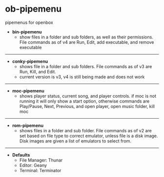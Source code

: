 # ob-pipemenu
pipemenus for openbox

* **bin-pipemenu**
  - show files in a folder and sub folders, as well as their permissions. File commands as of v4 are Run, Edit, add executable, and remove executable
---
* **conky-pipemenu**
  - shows file in a folder and sub folders. File commands as of v3 are Run, Kill, and Edit.
  - current version is v3, v4 is still being made and does not work
---
* **moc-pipemenu**
  - shows player status, current song, and player controls. if moc is not running it will only show a start option, otherwise commands are Play/Pause, Next, Previous, and open player, open music folder, kill moc
---
* **rom-pipemenu**
  - shows files in a folder and sub folder. File commands as of v2 are set based on file type to correct emulator, unless file is a disk image. Disk images are given a list of emulators to select from.
---
* **Defaults**
  - File Manager: Thunar
  - Editor: Geany
  - Terminal: Terminator
